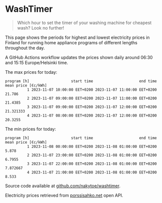 
# WashTimer

> Which hour to set the timer of your washing machine for cheapest wash? Look no further!

This page shows the periods for highest and lowest electricity prices in Finland 
for running home appliance programs of different lengths throughout the day. 

A GitHub Actions workflow updates the prices shown daily around 06:30 and 15:15 Europe/Helsinki time.

The max prices for today:

	program [h]                   start time                     end time mean price [€c/kWh]
	          1 2023-11-07 10:00:00 EET+0200 2023-11-07 11:00:00 EET+0200              21.786
	          2 2023-11-07 09:00:00 EET+0200 2023-11-07 11:00:00 EET+0200             21.4385
	          3 2023-11-07 09:00:00 EET+0200 2023-11-07 12:00:00 EET+0200           21.321333
	          4 2023-11-07 08:00:00 EET+0200 2023-11-07 12:00:00 EET+0200             20.3255

The min prices for today:

	program [h]                   start time                     end time mean price [€c/kWh]
	          1 2023-11-08 00:00:00 EET+0200 2023-11-08 01:00:00 EET+0200               5.878
	          2 2023-11-07 23:00:00 EET+0200 2023-11-08 01:00:00 EET+0200              6.7955
	          3 2023-11-07 22:00:00 EET+0200 2023-11-08 01:00:00 EET+0200            7.872667
	          4 2023-11-07 21:00:00 EET+0200 2023-11-08 01:00:00 EET+0200               8.533


Source code available at [github.com/nakytoe/washtimer](https://github.com/nakytoe/washtimer).

Electricity prices retrieved from [porssisahko.net](https://porssisahko.net/api) open API.
